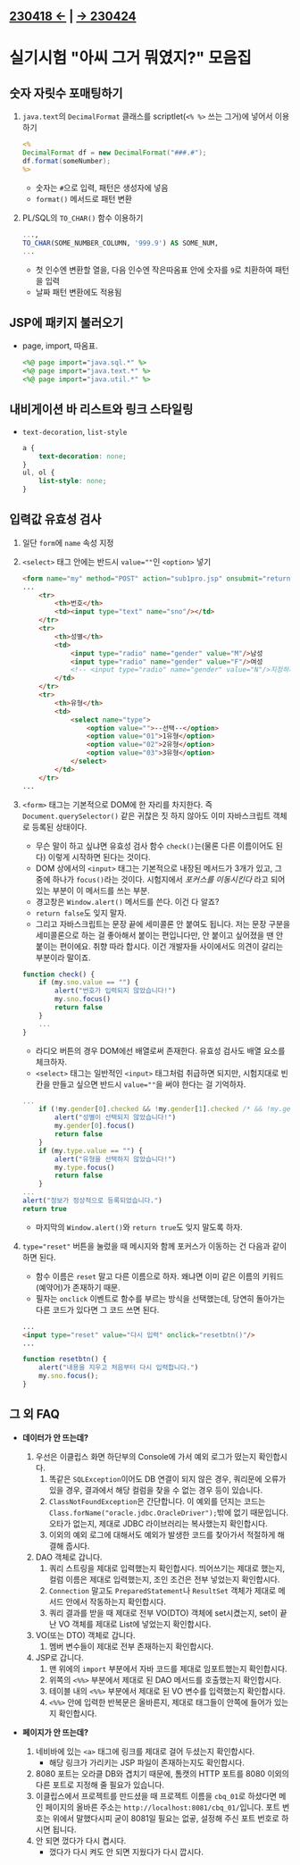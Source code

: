 ## [230418 ←](/230130-_Spring/230418/) | [→ 230424](/230130-_Spring/230424/)

# 실기시험 "아씨 그거 뭐였지?" 모음집

## 숫자 자릿수 포매팅하기

1. `java.text`의 `DecimalFormat` 클래스를 scriptlet(`<% %>` 쓰는 그거)에 넣어서 이용하기

    ```jsp
    <%
    DecimalFormat df = new DecimalFormat("###.#");
    df.format(someNumber);
    %>
    ```

    - 숫자는 `#`으로 입력, 패턴은 생성자에 넣음
    - `format()` 메서드로 패턴 변환

1. PL/SQL의 `TO_CHAR()` 함수 이용하기

    ```sql
    ...,
    TO_CHAR(SOME_NUMBER_COLUMN, '999.9') AS SOME_NUM,
    ...
    ```

    - 첫 인수엔 변환할 열을, 다음 인수엔 작은따옴표 안에 숫자를 `9`로 치환하여 패턴을 입력
    - 날짜 패턴 변환에도 적용됨

## JSP에 패키지 불러오기

- page, import, 따옴표.

    ```jsp
    <%@ page import="java.sql.*" %>
    <%@ page import="java.text.*" %>
    <%@ page import="java.util.*" %>
    ```

## 내비게이션 바 리스트와 링크 스타일링

- `text-decoration`, `list-style`

    ```css
    a {
        text-decoration: none;
    }
    ul, ol {
        list-style: none;
    }
    ```

## 입력값 유효성 검사

1. 일단 `form`에 `name` 속성 지정
1. `<select>` 태그 안에는 반드시 `value=""`인 `<option>` 넣기

    ```html
    <form name="my" method="POST" action="sub1pro.jsp" onsubmit="return check();">
    ...
        <tr>
            <th>번호</th>
            <td><input type="text" name="sno"/></td>
        </tr>
        <tr>
            <th>성별</th>
            <td>
                <input type="radio" name="gender" value="M"/>남성
                <input type="radio" name="gender" value="F"/>여성
                <!-- <input type="radio" name="gender" value="N"/>지정하지 않음 -->
            </td>
        </tr>
        <tr>
            <th>유형</th>
            <td>
                <select name="type">
                    <option value="">--선택--</option>
                    <option value="01">1유형</option>
                    <option value="02">2유형</option>
                    <option value="03">3유형</option>
                </select>
            </td>
        </tr>
    ...
    ```

1. `<form>` 태그는 기본적으로 DOM에 한 자리를 차지한다. 즉 `Document.querySelector()` 같은 귀찮은 짓 하지 않아도 이미 자바스크립트 객체로 등록된 상태이다.
    - 무슨 말이 하고 싶냐면 유효성 검사 함수 `check()`는(물론 다른 이름이어도 된다) 이렇게 시작하면 된다는 것이다.
    - DOM 상에서의 `<input>` 태그는 기본적으로 내장된 메서드가 3개가 있고, 그 중에 하나가 `focus()`라는 것이다. 시험지에서 _포커스를 이동시킨다_ 라고 되어 있는 부분이 이 메서드를 쓰는 부분.
    - 경고창은 `Window.alert()` 메서드를 쓴다. 이건 다 알죠?
    - `return false`도 잊지 말자.
    - 그리고 자바스크립트는 문장 끝에 세미콜론 안 붙여도 됩니다. 저는 문장 구분을 세미콜론으로 하는 걸 좋아해서 붙이는 편입니다만, 안 붙이고 싶어졌을 땐 안 붙이는 편이에요. 취향 따라 합시다. 이건 개발자들 사이에서도 의견이 갈리는 부분이라 말이죠.

    ```js
    function check() {
        if (my.sno.value == "") {
            alert("번호가 입력되지 않았습니다!")
            my.sno.focus()
            return false
        }
        ...
    }
    ```

    - 라디오 버튼의 경우 DOM에선 배열로써 존재한다. 유효성 검사도 배열 요소를 체크하자.
    - `<select>` 태그는 일반적인 `<input>` 태그처럼 취급하면 되지만, 시험지대로 빈 칸을 만들고 싶으면 반드시 `value=""`을 써야 한다는 걸 기억하자.

    ```js
    ...
        if (!my.gender[0].checked && !my.gender[1].checked /* && !my.gender[2].checked */) {
            alert("성별이 선택되지 않았습니다!")
            my.gender[0].focus()
            return false
        }
        if (my.type.value == "") {
            alert("유형을 선택하지 않았습니다!")
            my.type.focus()
            return false
        }
    ...
    alert("정보가 정상적으로 등록되었습니다.")
    return true
    ```

    - 마지막의 `Window.alert()`와 `return true`도 잊지 말도록 하자.

1. `type="reset"` 버튼을 눌렀을 때 메시지와 함께 포커스가 이동하는 건 다음과 같이 하면 된다.
    - 함수 이름은 `reset` 말고 다른 이름으로 하자. 왜냐면 이미 같은 이름의 키워드(예약어)가 존재하기 때문.
    - 필자는 `onclick` 이벤트로 함수를 부르는 방식을 선택했는데, 당연히 돌아가는 다른 코드가 있다면 그 코드 쓰면 된다.

    ```html
    ...
    <input type="reset" value="다시 입력" onclick="resetbtn()"/>
    ...
    ```

    ```js
    function resetbtn() {
        alert("내용을 지우고 처음부터 다시 입력합니다.")
        my.sno.focus();
    }
    ```

## 그 외 FAQ

- **데이터가 안 뜨는데?**
    1. 우선은 이클립스 화면 하단부의 Console에 가서 예외 로그가 떴는지 확인합시다.
        1. 똑같은 `SQLException`이어도 DB 연결이 되지 않은 경우, 쿼리문에 오류가 있을 경우, 결과에서 해당 컬럼을 찾을 수 없는 경우 등이 있습니다.
        1. `ClassNotFoundException`은 간단합니다. 이 예외를 던지는 코드는 `Class.forName("oracle.jdbc.OracleDriver");`밖에 없기 때문입니다. 오타가 없는지, 제대로 JDBC 라이브러리는 복사했는지 확인합시다.
        1. 이외의 예외 로그에 대해서도 예외가 발생한 코드를 찾아가서 적절하게 해결해 줍시다.
    1. DAO 객체로 갑니다.
        1. 쿼리 스트링을 제대로 입력했는지 확인합시다. 띄어쓰기는 제대로 했는지, 컬럼 이름은 제대로 입력했는지, 조인 조건은 전부 넣었는지 확인합시다.
        1. `Connection` 말고도 `PreparedStatement`나 `ResultSet` 객체가 제대로 메서드 안에서 작동하는지 확인합시다.
        1. 쿼리 결과를 받을 때 제대로 전부 VO(DTO) 객체에 set시켰는지, set이 끝난 VO 객체를 제대로 List에 넣었는지 확인합시다.
    1. VO(또는 DTO) 객체로 갑니다.
        1. 멤버 변수들이 제대로 전부 존재하는지 확인합시다.
    1. JSP로 갑니다.
        1. 맨 위에의 `import` 부분에서 자바 코드를 제대로 임포트했는지 확인합시다.
        1. 위쪽의 `<%%>` 부분에서 제대로 된 DAO 메서드를 호출했는지 확인합시다.
        1. 테이블 내의 `<%%>` 부분에서 제대로 된 VO 변수를 입력했는지 확인합시다.
        1. `<%%>` 안에 입력한 반복문은 올바른지, 제대로 태그들이 안쪽에 들어가 있는지 확인합시다.

- **페이지가 안 뜨는데?**
    1. 네비바에 있는 `<a>` 태그에 링크를 제대로 걸어 두셨는지 확인합시다.
        - 해당 링크가 가리키는 JSP 파일이 존재하는지도 확인합시다.
    1. 8080 포트는 오라클 DB와 겹치기 때문에, 톰캣의 HTTP 포트를 8080 이외의 다른 포트로 지정해 줄 필요가 있습니다.
    1. 이클립스에서 프로젝트를 만드셨을 때 프로젝트 이름을 `cbq_01`로 하셨다면 메인 페이지의 올바른 주소는 `http://localhost:8081/cbq_01/`입니다. 포트 번호는 위에서 말했다시피 굳이 8081일 필요는 없곻, 설정해 주신 포트 번호로 하시면 됩니다.
    1. 안 되면 껐다가 다시 켭시다.
        - 껐다가 다시 켜도 안 되면 지웠다가 다시 깝시다.
